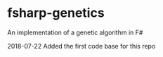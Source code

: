 # fsharp-genetics
An implementation of a genetic algorithm in F#

2018-07-22 Added the first code base for this repo